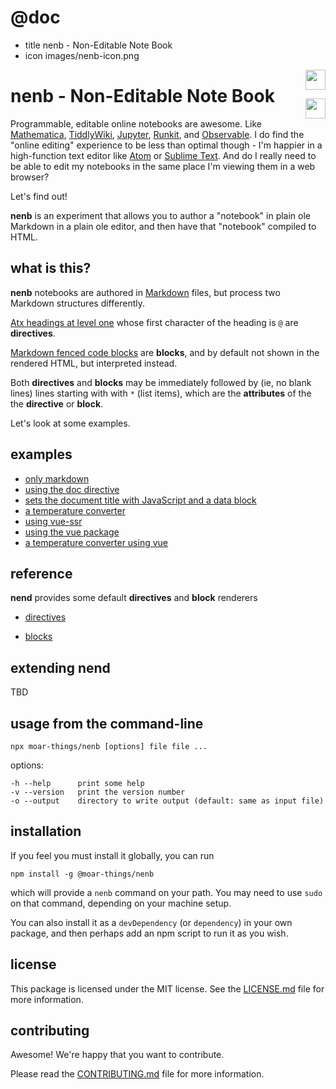 # @doc
* title nenb - Non-Editable Note Book
* icon images/nenb-icon.png

<div style="float:right; margin-left:1em;">
  <a href="https://github.com/moar-things/nenb">
    <img width=32 src="images/nenb-icon.png">
  </a>

  <p></p>

  <a href="https://github.com/moar-things/nenb">
    <img width=32 src="images/GitHub-Mark-120px-plus.png">
  </a>
</div>

<h1>nenb - Non-Editable Note Book</h1>

Programmable, editable online notebooks are awesome. Like
[Mathematica][], [TiddlyWiki][], [Jupyter][], [Runkit][], and
[Observable].  I do find the "online editing" experience to be less than
optimal though - I'm happier in a high-function text editor like [Atom][]
or [Sublime Text][].  And do I really need to be able to edit my notebooks
in the same place I'm viewing them in a web browser?

Let's find out!

**nenb** is an experiment that allows you to author a "notebook" in plain ole
Markdown in a plain ole editor, and then have that "notebook" compiled to HTML.

## what is this?

**nenb** notebooks are authored in [Markdown][] files, but process two Markdown
structures differently.

[Atx headings at level one][Markdown headings] whose first character of the
heading is `@` are **directives**.

[Markdown fenced code blocks][] are **blocks**, and by default not shown in the
rendered HTML, but interpreted instead.

Both **directives** and **blocks** may be immediately followed by (ie, no blank
lines) lines starting with with `*` (list items), which are the **attributes**
of the the **directive** or **block**.

Let's look at some examples.

## examples

* [only markdown](examples/just-markdown.html)
* [using the doc directive](examples/using-the-doc-directive.html)
* [sets the document title with JavaScript and a data block](examples/set-title-with-data.html)
* [a temperature converter](examples/temperature-converter.html)
* [using vue-ssr](examples/using-vue-ssr.html)
* [using the vue package](examples/using-vue-package.html)
* [a temperature converter using vue](examples/temperature-converter-vue.html)

## reference

**nend** provides some default **directives** and **block** renderers

* [directives](directives.html)

* [blocks](blocks.html)

## extending nend

TBD

## usage from the command-line

    npx moar-things/nenb [options] file file ...

options:

    -h --help      print some help
    -v --version   print the version number
    -o --output    directory to write output (default: same as input file)

## installation

If you feel you must install it globally, you can run

    npm install -g @moar-things/nenb

which will provide a `nenb` command on your path.  You may need to use `sudo`
on that command, depending on your machine setup.

You can also install it as a `devDependency` (or `dependency`) in your own
package, and then perhaps add an npm script to run it as you wish.

## license

This package is licensed under the MIT license.  See the [LICENSE.md][] file for
more information.

## contributing

Awesome!  We're happy that you want to contribute.

Please read the [CONTRIBUTING.md][] file for more information.

[Mathematica]: https://www.wolfram.com/mathematica/
[TiddlyWiki]: https://tiddlywiki.com/
[Jupyter]: http://jupyter.org/
[Runkit]: https://runkit.com/home
[Observable]: https://observablehq.com
[Atom]: https://atom.io/
[Sublime Text]: https://www.sublimetext.com/
[Markdown]: https://daringfireball.net/projects/markdown/syntax
[Markdown headings]: https://daringfireball.net/projects/markdown/syntax#header
[Markdown fenced code blocks]: https://help.github.com/articles/creating-and-highlighting-code-blocks/#fenced-code-blocks
[LICENSE.md]: https://github.com/moar-things/nenb/blob/master/LICENSE.md
[CONTRIBUTING.md]: https://github.com/moar-things/nenb/blob/master/CONTRIBUTING.md
